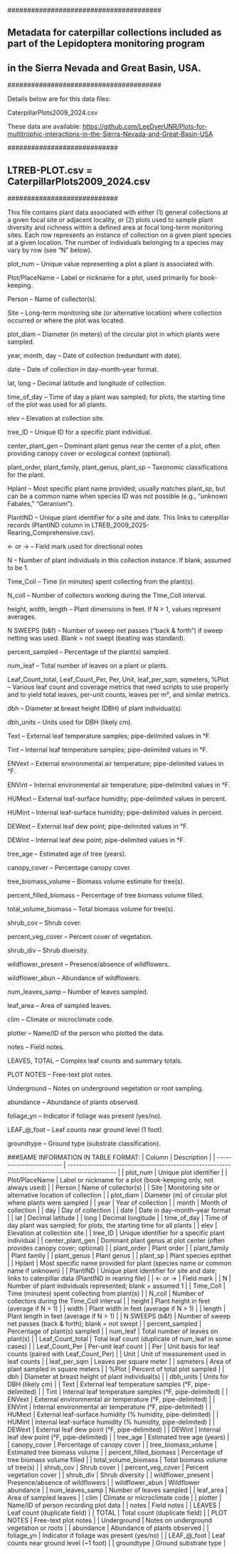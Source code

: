 #######################################			
## Metadata for caterpillar collections	included as part of the Lepidoptera monitoring program 
## in the Sierra Nevada and Great Basin, USA.	
#######################################			
			
Details below are for this data files:			
			
CaterpillarPlots2009_2024.csv			
			
These data are available: https://github.com/LeeDyerUNR/Plots-for-multitrophic-interactions-in-the-Sierra-Nevada-and-Great-Basin-USA			
		
############################			
## LTREB-PLOT.csv = CaterpillarPlots2009_2024.csv	
############################			
			
This file contains plant data associated with either (1) general collections at a given focal site or adjacent locality, or (2) plots used to sample plant diversity and richness within a defined area at focal long-term monitoring sites. Each row represents an instance of collection on a given plant species at a given location. The number of individuals belonging to a species may vary by row (see “N” below).
			
plot_num – Unique value representing a plot a plant is associated with.

Plot/PlaceName – Label or nickname for a plot, used primarily for book-keeping.

Person – Name of collector(s).

Site – Long-term monitoring site (or alternative location) where collection occurred or where the plot was located.

plot_diam – Diameter (in meters) of the circular plot in which plants were sampled.

year, month, day – Date of collection (redundant with date).

date – Date of collection in day–month–year format.

lat, long – Decimal latitude and longitude of collection.

time_of_day – Time of day a plant was sampled; for plots, the starting time of the plot was used for all plants.

elev – Elevation at collection site.

tree_ID – Unique ID for a specific plant individual.

center_plant_gen – Dominant plant genus near the center of a plot, often providing canopy cover or ecological context (optional).

plant_order, plant_family, plant_genus, plant_sp – Taxonomic classifications for the plant.

Hplant – Most specific plant name provided; usually matches plant_sp, but can be a common name when species ID was not possible (e.g., “unknown Fabales,” “Geranium”).

PlantIND – Unique plant identifier for a site and date. This links to caterpillar records (PlantIND column in LTREB_2009_2025-Rearing_Comprehensive.csv).

<- or -> – Field mark used for directional notes 

N – Number of plant individuals in this collection instance. If blank, assumed to be 1.

Time_Coll – Time (in minutes) spent collecting from the plant(s).

N_coll – Number of collectors working during the Time_Coll interval.

height, width, length – Plant dimensions in feet. If N > 1, values represent averages.

N SWEEPS (b&f) – Number of sweep net passes (“back & forth”) if sweep netting was used. Blank = not swept (beating was standard).

percent_sampled – Percentage of the plant(s) sampled.

num_leaf – Total number of leaves on a plant or plants.

Leaf_Count_total, Leaf_Count_Per, Per, Unit, leaf_per_sqm, sqmeters, %Plot – Various leaf count and coverage metrics that need scripts to use properly and to yield total leaves, per-unit counts, leaves per m², and similar metrics. 

dbh – Diameter at breast height (DBH) of plant individual(s).

dbh_units – Units used for DBH (likely cm).

Text – External leaf temperature samples; pipe-delimited values in °F.

Tint – Internal leaf temperature samples; pipe-delimited values in °F.

ENVext – External environmental air temperature; pipe-delimited values in °F.

ENVint – Internal environmental air temperature; pipe-delimited values in °F.

HUMext – External leaf-surface humidity; pipe-delimited values in percent.

HUMint – Internal leaf-surface humidity; pipe-delimited values in percent.

DEWext – External leaf dew point; pipe-delimited values in °F.

DEWint – Internal leaf dew point; pipe-delimited values in °F.

tree_age – Estimated age of tree (years).

canopy_cover – Percentage canopy cover.

tree_biomass_volume – Biomass volume estimate for tree(s).

percent_filled_biomass – Percentage of tree biomass volume filled.

total_volume_biomass – Total biomass volume for tree(s).

shrub_cov – Shrub cover.

percent_veg_cover – Percent cover of vegetation.

shrub_div – Shrub diversity.

wildflower_present – Presence/absence of wildflowers.

wildflower_abun – Abundance of wildflowers.

num_leaves_samp – Number of leaves sampled.

leaf_area – Area of sampled leaves.

clim – Climate or microclimate code.

plotter – Name/ID of the person who plotted the data.

notes – Field notes.

LEAVES, TOTAL – Complex leaf counts and summary totals.

PLOT NOTES – Free-text plot notes.

Underground – Notes on underground vegetation or root sampling.

abundance – Abundance of plants observed.

foliage_yn – Indicator if foliage was present (yes/no).

LEAF_@_foot – Leaf counts near ground level (1 foot).

groundtype – Ground type (substrate classification).


###SAME INFORMATION IN TABLE FORMAT:
| Column                   | Description                                                                                     |
| ------------------------ | ----------------------------------------------------------------------------------------------- |
| plot\_num                | Unique plot identifier                                                                          |
| Plot/PlaceName           | Label or nickname for a plot (book-keeping only, not always used)                               |
| Person                   | Name of collector(s)                                                                            |
| Site                     | Monitoring site or alternative location of collection                                           |
| plot\_diam               | Diameter (m) of circular plot where plants were sampled                                         |
| year                     | Year of collection                                                                              |
| month                    | Month of collection                                                                             |
| day                      | Day of collection                                                                               |
| date                     | Date in day–month–year format                                                                   |
| lat                      | Decimal latitude                                                                                |
| long                     | Decimal longitude                                                                               |
| time\_of\_day            | Time of day plant was sampled; for plots, the starting time for all plants                      |
| elev                     | Elevation at collection site                                                                    |
| tree\_ID                 | Unique identifier for a specific plant individual                                               |
| center\_plant\_gen       | Dominant plant genus at plot center (often provides canopy cover; optional)                     |
| plant\_order             | Plant order                                                                                     |
| plant\_family            | Plant family                                                                                    |
| plant\_genus             | Plant genus                                                                                     |
| plant\_sp                | Plant species epithet                                                                           |
| Hplant                   | Most specific name provided for plant (species name or common name if unknown)                  |
| PlantIND                 | Unique plant identifier for site and date; links to caterpillar data (PlantIND in rearing file) |
| <- or ->                 | Field mark               |
| N                        | Number of plant individuals represented; blank = assumed 1                                      |
| Time\_Coll               | Time (minutes) spent collecting from plant(s)                                                   |
| N\_coll                  | Number of collectors during the Time\_Coll interval                                             |
| height                   | Plant height in feet (average if N > 1)                                                         |
| width                    | Plant width in feet (average if N > 1)                                                          |
| length                   | Plant length in feet (average if N > 1)                                                         |
| N SWEEPS (b\&f)          | Number of sweep net passes (back & forth); blank = not swept                                    |
| percent\_sampled         | Percentage of plant(s) sampled                                                                  |
| num\_leaf                | Total number of leaves on plant(s)                                                              |
| Leaf\_Count\_total       | Total leaf count (duplicate of num\_leaf in some cases)                                         |
| Leaf\_Count\_Per         | Per-unit leaf count                                                                             |
| Per                      | Unit basis for leaf counts (paired with Leaf\_Count\_Per)                                       |
| Unit                     | Unit of measurement used in leaf counts                                                         |
| leaf\_per\_sqm           | Leaves per square meter                                                                         |
| sqmeters                 | Area of plant sampled in square meters                                                          |
| %Plot                    | Percent of total plot sampled                                                                   |
| dbh                      | Diameter at breast height of plant individual(s)                                                |
| dbh\_units               | Units for DBH (likely cm)                                                                       |
| Text                     | External leaf temperature samples (°F, pipe-delimited)                                          |
| Tint                     | Internal leaf temperature samples (°F, pipe-delimited)                                          |
| ENVext                   | External environmental air temperature (°F, pipe-delimited)                                     |
| ENVint                   | Internal environmental air temperature (°F, pipe-delimited)                                     |
| HUMext                   | External leaf-surface humidity (% humidity, pipe-delimited)                                     |
| HUMint                   | Internal leaf-surface humidity (% humidity, pipe-delimited)                                     |
| DEWext                   | External leaf dew point (°F, pipe-delimited)                                                    |
| DEWint                   | Internal leaf dew point (°F, pipe-delimited)                                                    |
| tree\_age                | Estimated tree age (years)                                                                      |
| canopy\_cover            | Percentage of canopy cover                                                                      |
| tree\_biomass\_volume    | Estimated tree biomass volume                                                                   |
| percent\_filled\_biomass | Percentage of tree biomass volume filled                                                        |
| total\_volume\_biomass   | Total biomass volume of tree(s)                                                                 |
| shrub\_cov               | Shrub cover                                                                                     |
| percent\_veg\_cover      | Percent vegetation cover                                                                        |
| shrub\_div               | Shrub diversity                                                                                 |
| wildflower\_present      | Presence/absence of wildflowers                                                                 |
| wildflower\_abun         | Wildflower abundance                                                                            |
| num\_leaves\_samp        | Number of leaves sampled                                                                        |
| leaf\_area               | Area of sampled leaves                                                                          |
| clim                     | Climate or microclimate code                                                                    |
| plotter                  | Name/ID of person recording plot data                                                           |
| notes                    | Field notes                                                                                     |
| LEAVES                   | Leaf count (duplicate field)                                                                    |
| TOTAL                    | Total count (duplicate field)                                                                   |
| PLOT NOTES               | Free-text plot notes                                                                            |
| Underground              | Notes on underground vegetation or roots                                                        |
| abundance                | Abundance of plants observed                                                                    |
| foliage\_yn              | Indicator if foliage was present (yes/no)                                                       |
| LEAF\_@\_foot            | Leaf counts near ground level (\~1 foot)                                                        |
| groundtype               | Ground substrate type                                                                           |



